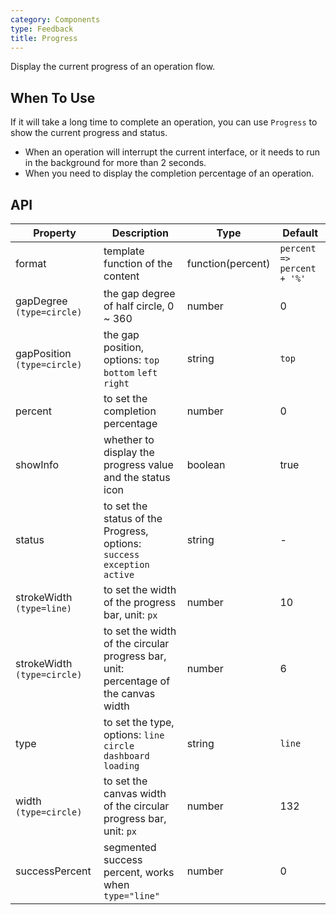 ```yaml
---
category: Components
type: Feedback
title: Progress
---
```


Display the current progress of an operation flow.

## When To Use

If it will take a long time to complete an operation, you can use `Progress` to show the current progress and status.

- When an operation will interrupt the current interface, or it needs to run in the background for more than 2 seconds.
- When you need to display the completion percentage of an operation.

## API

| Property | Description | Type | Default |
| -------- | ----------- | ---- | ------- |
| format | template function of the content | function(percent) | `percent => percent + '%'` |
| gapDegree `(type=circle)` | the gap degree of half circle, 0 ~ 360 | number | 0 |
| gapPosition `(type=circle)` | the gap position, options: `top` `bottom` `left` `right` | string | `top` |
| percent | to set the completion percentage | number | 0 |
| showInfo | whether to display the progress value and the status icon | boolean | true |
| status | to set the status of the Progress, options: `success` `exception` `active` | string | - |
| strokeWidth `(type=line)` | to set the width of the progress bar, unit: `px` | number | 10 |
| strokeWidth `(type=circle)` | to set the width of the circular progress bar, unit: percentage of the canvas width | number | 6 |
| type | to set the type, options: `line` `circle` `dashboard` `loading` | string | `line` |
| width `(type=circle)` | to set the canvas width of the circular progress bar, unit: `px` | number | 132 |
| successPercent | segmented success percent, works when `type="line"` | number | 0 |
